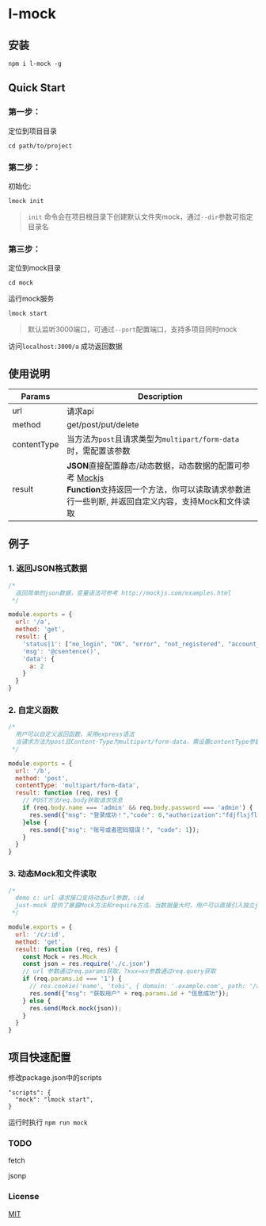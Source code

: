 # l-mock

## 安装
```
npm i l-mock -g
```
## Quick Start

### 第一步：
定位到项目目录

```
cd path/to/project
```

### 第二步：
初始化:

```
lmock init
```

> `init`  命令会在项目根目录下创建默认文件夹mock，通过`--dir`参数可指定目录名

### 第三步：
定位到mock目录

```
cd mock
```

运行mock服务

```
lmock start
```
> 默认监听3000端口，可通过`--port`配置端口，支持多项目同时mock


访问`localhost:3000/a` 成功返回数据

## 使用说明

| Params | Description |
|--------|-------------|
|url|请求api|
|method|get/post/put/delete|
|contentType|当方法为`post`且请求类型为`multipart/form-data`时，需配置该参数|
|result|**JSON**直接配置静态/动态数据，动态数据的配置可参考 [Mockjs](http://mockjs.com/examples.html)<br>**Function**支持返回一个方法，你可以读取请求参数进行一些判断, 并返回自定义内容，支持Mock和文件读取|


## 例子
### 1. 返回JSON格式数据

```javascript
/*
  返回简单的json数据，变量语法可参考 http://mockjs.com/examples.html
 */

module.exports = {
  url: '/a',
  method: 'get',
  result: {
    'status|1': ["no_login", "OK", "error", "not_registered", "account_reviewing"],
    'msg': '@csentence()',
    'data': {
      a: 2
    }
  }
}
```

### 2. 自定义函数
```javascript
/*
  用户可以自定义返回函数，采用express语法
  当请求方法为post且Content-Type为multipart/form-data，需设置contentType参数
 */

module.exports = {
  url: '/b',
  method: 'post',
  contentType: 'multipart/form-data',
  result: function (req, res) {
    // POST方法req.body获取请求信息
    if (req.body.name === 'admin' && req.body.password === 'admin') {
      res.send({"msg": "登录成功！","code": 0,"authorization":"fdjflsjflfds4f5df5s4f5d4f5s"});
    }else {
      res.send({"msg": "账号或者密码错误！", "code": 1});
    }
  }
}
```
### 3. 动态Mock和文件读取
```javascript
/*
  demo c: url 请求接口支持动态url参数，:id
  just-mock 提供了暴露Mock方法和require方法，当数据量大时，用户可以直接引入独立json文件, 或进行Mock操作
 */

module.exports = {
  url: '/c/:id',
  method: 'get',
  result: function (req, res) {
    const Mock = res.Mock
    const json = res.require('./c.json')
    // url 参数通过req.params获取，?xxx=xx参数通过req.query获取
    if (req.params.id === '1') {
      // res.cookie('name', 'tobi', { domain: '.example.com', path: '/admin', secure: true });
      res.send({"msg": "获取用户" + req.params.id + "信息成功"});
    } else { 
      res.send(Mock.mock(json));
    }
  }
}
```

## 项目快速配置
修改package.json中的scripts
```
"scripts": {
  "mock": "lmock start",
}
```
运行时执行 `npm run mock`

### TODO
fetch

jsonp


### License
[MIT](http://opensource.org/licenses/MIT)